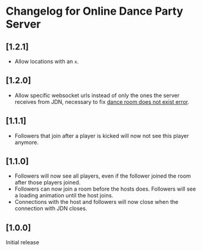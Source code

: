 # Changelog for Online Dance Party Server

## [1.2.1]
* Allow locations with an `x`.

## [1.2.0]
* Allow specific websocket urls instead of only the ones the server receives from JDN, necessary to fix
  [dance room does not exist error](https://github.com/fantostisch/OnlineDanceParty/issues/1).

## [1.1.1]

* Followers that join after a player is kicked will now not see this player anymore.

## [1.1.0]

* Followers will now see all players, even if the follower joined the room after those players
  joined.
* Followers can now join a room before the hosts does. Followers will see a loading animation until
  the host joins.
* Connections with the host and followers will now close when the connection with JDN closes.

## [1.0.0]

Initial release
